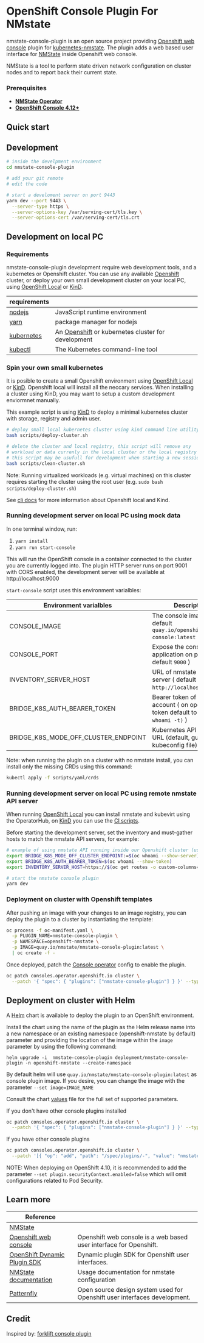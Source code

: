 # OpenShift Console Plugin For NMstate

nmstate-console-plugin is an open source project providing [Openshift web console](https://github.com/openshift/console) plugin for [kubernetes-nmstate](https://github.com/nmstate/kubernetes-nmstate). The plugin adds a web based user interface for [NMState](https://github.com/nmstate/kubernetes-nmstate) inside Openshift web console.

NMState is a tool to perform state driven network configuration on cluster nodes and to report back their current state.

### Prerequisites

- [**NMState Operator**](https://github.com/nmstate/kubernetes-nmstate)
- [**OpenShift Console 4.12+**](https://www.openshift.com/)

## Quick start

## Development

```bash
# inside the develpment environment
cd nmstate-console-plugin

# add your git remote
# edit the code

# start a develoment server on port 9443
yarn dev --port 9443 \
  --server-type https \
  --server-options-key /var/serving-cert/tls.key \
  --server-options-cert /var/serving-cert/tls.crt
```

## Development on local PC

### Requirements

nmstate-console-plugin development require web development tools, and a kubernetes or Openshift cluster. You can use any available [Openshift](https://www.openshift.com/) cluster, or deploy your own small development cluster on your local PC, using [OpenShift Local](https://developers.redhat.com/products/openshift-local) or [KinD](https://sigs.k8s.io/kind).

| requirements                                       |                                                                                      |
| -------------------------------------------------- | ------------------------------------------------------------------------------------ |
| [nodejs](https://nodejs.org/)                      | JavaScript runtime environment                                                       |
| [yarn](https://yarnpkg.com/)                       | package manager for nodejs                                                           |
| [kubernetes]()                                     | An [Openshift](<(https://www.openshift.com/)>) or kubernetes cluster for development |
| [kubectl](https://kubernetes.io/docs/tasks/tools/) | The Kubernetes command-line tool                                                     |

### Spin your own small kubernetes

It is posible to create a small Openshift environment using [OpenShift Local](https://developers.redhat.com/products/openshift-local) or [KinD](https://sigs.k8s.io/kind). Openshift local will install all the neccary services. When installing a cluster using KinD, you may want to setup a custom development enviormnet manually.

This example script is using [KinD](https://sigs.k8s.io/kind) to deploy a minimal kubernetes cluster with storage, registry and admin user.

```bash
# deploy small local kubernetes cluster using kind command line utility
bash scripts/deploy-cluster.sh

# delete the cluster and local registry, this script will remove any
# workload or data currenly in the local cluster or the local registry
# this script may be usufull for development when starting a new session
bash scripts/clean-cluster.sh
```

Note:
Running virtualized workloads (e.g. virtual machines) on this cluster requires starting the cluster using the root user (e.g. `sudo bash scripts/deploy-cluster.sh`)

See [cli docs](https://github.com/kubev2v/forklift-console-plugin/blob/main/docs/cli-tools.md) for more information about Openshift local and Kind.

### Running development server on local PC using mock data

In one terminal window, run:

1. `yarn install`
1. `yarn run start-console`

This will run the OpenShift console in a container connected to the cluster you are currently logged into. The plugin HTTP server runs on port 9001 with CORS enabled, the development server will be available at http://localhost:9000

`start-console` script uses this environment varialbles:

| Environment varialbles               | Description                                                                      |
| ------------------------------------ | -------------------------------------------------------------------------------- |
| CONSOLE_IMAGE                        | The console image to run ( default `quay.io/openshift/origin-console:latest` )   |
| CONSOLE_PORT                         | Expose the console web application on port ( default `9000` )                    |
| INVENTORY_SERVER_HOST                | URL of nmstate inventory server ( default `http://localhost:30088` )             |
| BRIDGE_K8S_AUTH_BEARER_TOKEN         | Bearer token of user account ( on openshift token default to `$(oc whoami -t)` ) |
| BRIDGE_K8S_MODE_OFF_CLUSTER_ENDPOINT | Kubernetes API servere URL (default, guess useing kubeconfig file)               |

Note:
when running the plugin on a cluster with no nmstate install, you can install only the missing CRDs using this command:

```bash
kubectl apply -f scripts/yaml/crds
```

### Running development server on local PC using remote nmstate API server

When running [OpenShift Local](https://developers.redhat.com/products/openshift-local) you can install nmstate and kubevirt using
the OperatorHub, on [KinD](https://sigs.k8s.io/kind) you can use the [CI scripts](https://github.com/upalatucci/nmstate-console-plugin/tree/main/scripts).

Before starting the development server, set the inventory and must-gather hosts to match the nmstate API servers, for example:

```bash
# example of using nmstate API running inside our Openshift cluster (using the oc command line utility)
export BRIDGE_K8S_MODE_OFF_CLUSTER_ENDPOINT:=$(oc whoami --show-server)
export BRIDGE_K8S_AUTH_BEARER_TOKEN=$(oc whoami --show-token)
export INVENTORY_SERVER_HOST=https://$(oc get routes -o custom-columns=HOST:.spec.host -A | grep 'nmstate-inventory' | head -n 1)

# start the nmstate console plugin
yarn dev
```

### Deployment on cluster with Openshift templates

After pushing an image with your changes to an image registry, you can deploy
the plugin to a cluster by instantiating the template:

```sh
oc process -f oc-manifest.yaml \
  -p PLUGIN_NAME=nmstate-console-plugin \
  -p NAMESPACE=openshift-nmstate \
  -p IMAGE=quay.io/nmstate/nmstate-console-plugin:latest \
  | oc create -f -
```

Once deployed, patch the
[Console operator](https://github.com/openshift/console-operator)
config to enable the plugin.

```sh
oc patch consoles.operator.openshift.io cluster \
  --patch '{ "spec": { "plugins": ["nmstate-console-plugin"] } }' --type=merge
```

## Deployment on cluster with Helm

A [Helm](https://helm.sh) chart is available to deploy the plugin to an OpenShift environment.

Install the chart using the name of the plugin as the Helm release name into a new namespace or an existing namespace (openshift-nmstate by default) parameter and providing the location of the image within the `image` parameter by using the following command:

```shell
helm upgrade -i  nmstate-console-plugin deployment/nmstate-console-plugin -n openshift-nmstate --create-namespace
```

By default helm will use `quay.io/nmstate/nmstate-console-plugin:latest` as console plugin image.
If you desire, you can change the image with the parameter `--set image=IMAGE_NAME`

Consult the chart [values](deployment/nmstate-console-plugin/values.yaml) file for the full set of supported parameters.

If you don't have other console plugins installed

```sh
oc patch consoles.operator.openshift.io cluster \
  --patch '{ "spec": { "plugins": ["nmstate-console-plugin"] } }' --type=merge
```

If you have other console plugins

```sh
oc patch consoles.operator.openshift.io cluster \
  --patch '[{ "op": "add", "path": "/spec/plugins/-", "value": "nmstate-console-plugin" }]'  --type="json"
```

NOTE: When deploying on OpenShift 4.10, it is recommended to add the parameter `--set plugin.securityContext.enabled=false` which will omit configurations related to Pod Security.

## Learn more

| Reference                                                                       |                                                                           |
| ------------------------------------------------------------------------------- | ------------------------------------------------------------------------- |
| [NMState](https://github.com/nmstate/nmstate/)                                  |                                                                           |
| [Openshift web console](https://github.com/openshift/console)                   | Openshift web console is a web based user interface for Openshift.        |
| [OpenShift Dynamic Plugin SDK](https://github.com/openshift/dynamic-plugin-sdk) | Dynamic plugin SDK for Openshift user interfaces.                         |
| [NMState documentation](https://nmstate.io/)                                    | Usage documentation for nmstate configuration                             |
| [Patternfly](https://www.patternfly.org/)                                       | Open source design system used for Openshift user interfaces development. |

## Credit

Inspired by: [forklift console plugin](https://github.com/kubev2v/forklift-console-plugin)

